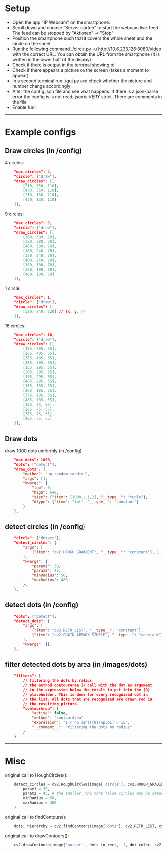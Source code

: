 # Setup


* Open the app "IP Webcam" on the smartphone.
* Scroll down and choose "Server starten" to start the webcam live-feed
   The feed can be stopped by "Aktionen" -> "Stop"
* Position the smartphone such that it covers the whole sheet and the circle on the sheet
* Run the following command
    ./circle.py -u http://10.6.233.126:8080/video
with the correct URL. You can obtain the URL from the smartphone (it is written in the lower half of the display)
* Check if there is output in the terminal showing pi
* Check if there appears a picture on the screen (takes a moment to appear)
* In a second terminal run
    ./gui.py
and check whether the picture and number change accordingly
* Alter the config.json file and see what happens. If there is a json-parse error the config is is not read, json is VERY strict. There are comments in the file
* Enable fun!

---

# Example configs

## Draw circles (in /config)

4 circles:

```json
    "max_circles": 4,
    "circle": ["draw"],
    "draw_circles": [[
        [210, 350, 110],
        [430, 350, 110],
        [210, 130, 110],
        [430, 130, 110]
    ]],
```

9 circles:

```json
    "max_circles": 9,
    "circle": ["draw"],
    "draw_circles": [[
        [180, 380, 70],
        [320, 380, 70],
        [460, 380, 70],
        [180, 240, 70],
        [320, 240, 70],
        [460, 240, 70],
        [180, 100, 70],
        [320, 100, 70],
        [460, 100, 70]
    ]],
```

1 circle:

```json
    "max_circles": 1,
    "circle": ["draw"],
    "draw_circles": [[
        [320, 240, 220] // (x, y, r)
    ]],
```

16 circles:

```json
    "max_circles": 16,
    "circle": ["draw"],
    "draw_circles": [[
        [155, 405, 55],
        [265, 405, 55],
        [375, 405, 55],
        [485, 405, 55],
        [155, 295, 55],
        [265, 295, 55],
        [375, 295, 55],
        [485, 295, 55],
        [155, 185, 55],
        [265, 185, 55],
        [375, 185, 55],
        [485, 185, 55],
        [155, 75, 55],
        [265, 75, 55],
        [375, 75, 55],
        [485, 75, 55]
    ]],
```

## Draw dots

draw 1000 dots uniformly (in /config)

```json
    "max_dots": 1000,
    "dots": ["detect"],
    "draw_dots": {
        "method": "np.random.randint",
        "args": [],
        "kwargs": {
            "low": 0,
            "high": 640,
            "size": {"item": [1000,1,1,2], "__type__": "tuple"},
            "dtype": {"item": "int", "__type__": "constant"}
        }
    },
```

## detect circles (in /config)

```json
    "circle": ["detect"],
    "detect_circles": {
        "args": [
            {"item": "cv2.HOUGH_GRADIENT", "__type__": "constant"}, 1, 200
        ],
        "kwargs": {
            "param1": 30,
            "param2": 45,
            "minRadius": 50,
            "maxRadius": 480
        },
    },
```

## detect dots (in /config)

```json
    "dots": ["detect"],
    "detect_dots": {
        "args": [
            {"item": "cv2.RETR_LIST", "__type__": "constant"},
            {"item": "cv2.CHAIN_APPROX_SIMPLE", "__type__": "constant"}
        ],
        "kwargs": {},
    },
```

## filter detected dots by area (in /images/dots)

```json
    "filters": {
        // filtering the dots by radius
        // the method contourArea is call with the dot as argument
        // in the expression below the result in put into the {0}
        // placeholder. This is done for every recognized dot in
        // the list. All dots that are recognized are drawn red in
        // the resulting picture.
        "contourArea": {
            "active": false,
            "method": "contourArea",
            "expression": "1 < np.sqrt({0}/np.pi) < 15",
            "__comment__": "filtering the dots by radius"
        }
    }
```

---

# Misc

original call to HoughCircles():

```python
    detect_circles = cv2.HoughCircles(image['circle'], cv2.HOUGH_GRADIENT, 1, 200,
        param1 = 30,
        param2 = 45, # the smaller, the more false circles may be detected
        minRadius = 50,
        maxRadius = 480
    )
```

original call to findContours():

```python
    dots, hierarchy = cv2.findContours(image['dots'], cv2.RETR_LIST, cv2.CHAIN_APPROX_SIMPLE) # find dots
```

original call to drawContours():

```python
    cv2.drawContours(image['output'], dots_in_rect, -1, dot_color, cv2.FILLED)
```
